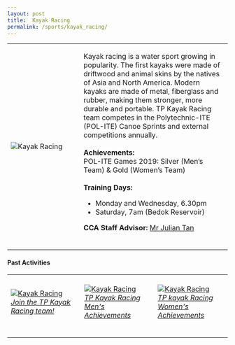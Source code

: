 ```yaml
---
layout: post
title:  Kayak Racing
permalink: /sports/kayak_racing/
---
```


<table>
    <tr>
        <td style="width:33%"><image src="{{site.baseurl}}/images/CCA_kayak_racing.jpg" style="display:block;margin-left:auto;margin-right:auto;" alt="Kayak Racing"></image></td>
        <td>
            <p>
                Kayak racing is a water sport growing in popularity. The first kayaks were made of driftwood and animal skins by the natives of Asia and North America. Modern kayaks are made of metal, fiberglass and rubber, making them stronger, more durable and portable. TP Kayak Racing team competes in the Polytechnic-ITE (POL-ITE) Canoe Sprints and external competitions annually.<br>
                <br>
                <b>Achievements:</b><br>
                POL-ITE Games 2019: Silver (Men’s Team) & Gold (Women’s Team)<br>
                <br>
                <b>Training Days:</b><br>
                <ul>
                    <li>Monday and Wednesday, 6.30pm</li>
                    <li>Saturday, 7am (Bedok Reservoir)</li>
                </ul>
            </p>
            <p>
                <b>CCA Staff Advisor:</b> <a href="mailto:julianqj@tp.edu.sg">Mr Julian Tan</a><br>
                <br>
            </p>
        </td>
    </tr>
</table>

#### Past Activities

<table>
    <tr>
        <td style="width:33%"><br>
            <a href="https://www.instagram.com/p/CEqu73AnqGz/">
                <image src="{{site.baseurl}}/images/CCA-Kayak_IG1.png" style="display:block;margin-left:auto;margin-right:auto;" alt="Kayak Racing">
                <h6 style="margin-top:0%">Join the TP Kayak Racing team!</h6>
                </image>
            </a>
        </td>
        <td style="width:33%"><br>
            <a href="https://www.instagram.com/p/B_U1rUtHwPp/">
                <image src="{{site.baseurl}}/images/CCA-Kayak_IG2.png" style="display:block;margin-left:auto;margin-right:auto;" alt="Kayak Racing">
                <h6 style="margin-top:0%">TP Kayak Racing Men's Achievements</h6>
                </image>
            </a>
        </td>
        <td style="width:33%"><br>
            <a href="https://www.instagram.com/p/B_Ut7cXHP9W/">
                <image src="{{site.baseurl}}/images/CCA-Kayak_IG3.png" style="display:block;margin-left:auto;margin-right:auto;" alt="Kayak Racing">
                <h6 style="margin-top:0%">TP kayak Racing Women's Achievements</h6>    
                </image>
            </a>
        </td>
    </tr>
</table>
